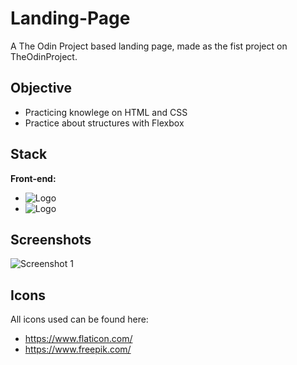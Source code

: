 # Landing-Page
A The Odin Project based landing page, made as the fist project on TheOdinProject.

## Objective

- Practicing knowlege on HTML and CSS
- Practice about structures with Flexbox

## Stack

**Front-end:** 
- ![Logo](https://img.shields.io/badge/HTML5-E34F26?style=for-the-badge&logo=html5&logoColor=white)
- ![Logo](https://img.shields.io/badge/CSS3-1572B6?style=for-the-badge&logo=css3&logoColor=white) 

## Screenshots

![Screenshot 1](https://prnt.sc/juwZ5YeSkWS_ "Optional title")


## Icons
All icons used can be found here:
- https://www.flaticon.com/
- https://www.freepik.com/